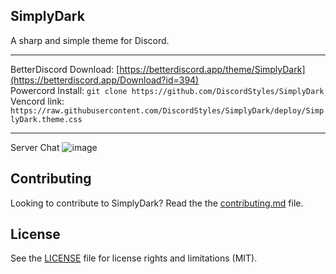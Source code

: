 ## SimplyDark
A sharp and simple theme for Discord.

- - -
BetterDiscord Download: [https://betterdiscord.app/theme/SimplyDark](https://betterdiscord.app/Download?id=394)  
Powercord Install: `git clone https://github.com/DiscordStyles/SimplyDark`  
Vencord link: `https://raw.githubusercontent.com/DiscordStyles/SimplyDark/deploy/SimplyDark.theme.css`

- - -

Server Chat
![image](https://i.imgur.com/TATxJ9s.png)

## Contributing

Looking to contribute to SimplyDark? Read the the [contributing.md](https://github.com/DiscordStyles/iPadOS/blob/master/CONTRIBUTING.md) file.

## License

See the [LICENSE](https://github.com/DiscordStyles/SimplyDark/blob/master/LICENSE.md) file for license rights and limitations (MIT).